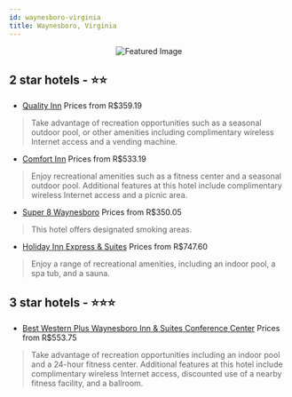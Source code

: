 ```yaml
---
id: waynesboro-virginia
title: Waynesboro, Virginia
---
```


<center><img src="https://i.travelapi.com/hotels/2000000/1680000/1677400/1677369/74d87fc2_z.jpg" alt="Featured Image" /></center>


##  2 star hotels - ⭐️⭐️

-    [Quality Inn](https://us.hurb.com/hotels/waynesboro/quality-inn-JNP-JP070210?cmp=18055) Prices from R$359.19
   > Take advantage of recreation opportunities such as a seasonal outdoor pool, or other amenities including complimentary wireless Internet access and a vending machine.
-    [Comfort Inn](https://us.hurb.com/hotels/waynesboro/comfort-inn-JNP-JP049740?cmp=18055) Prices from R$533.19
   > Enjoy recreational amenities such as a fitness center and a seasonal outdoor pool. Additional features at this hotel include complimentary wireless Internet access and a picnic area.
-    [Super 8 Waynesboro](https://us.hurb.com/hotels/waynesboro/super-8-waynesboro-JNP-JP997619?cmp=18055) Prices from R$350.05
   > This hotel offers designated smoking areas.
-    [Holiday Inn Express & Suites](https://us.hurb.com/hotels/waynesboro/holiday-inn-express-suites-JNP-JP999899?cmp=18055) Prices from R$747.60
   > Enjoy a range of recreational amenities, including an indoor pool, a spa tub, and a sauna.

##  3 star hotels - ⭐️⭐️⭐️

-    [Best Western Plus Waynesboro Inn & Suites Conference Center](https://us.hurb.com/hotels/waynesboro/best-western-plus-waynesboro-inn-suites-conference-center-JNP-JP192580?cmp=18055) Prices from R$553.75
   > Take advantage of recreation opportunities including an indoor pool and a 24-hour fitness center. Additional features at this hotel include complimentary wireless Internet access, discounted use of a nearby fitness facility, and a ballroom.
